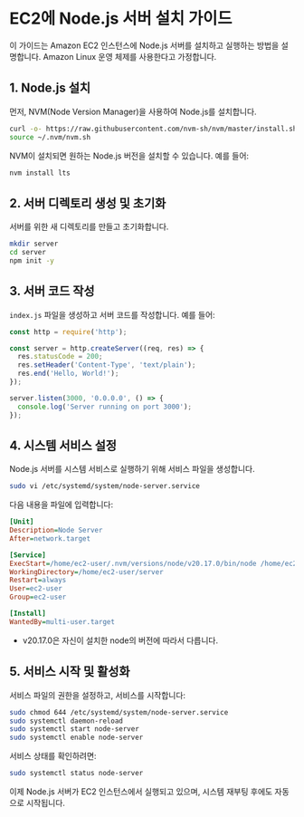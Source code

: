 # EC2에 Node.js 서버 설치 가이드

이 가이드는 Amazon EC2 인스턴스에 Node.js 서버를 설치하고 실행하는 방법을 설명합니다. Amazon Linux 운영 체제를 사용한다고 가정합니다.

## 1. Node.js 설치

먼저, NVM(Node Version Manager)을 사용하여 Node.js를 설치합니다.

```bash
curl -o- https://raw.githubusercontent.com/nvm-sh/nvm/master/install.sh | bash
source ~/.nvm/nvm.sh
```

NVM이 설치되면 원하는 Node.js 버전을 설치할 수 있습니다. 예를 들어:

```bash
nvm install lts
```

## 2. 서버 디렉토리 생성 및 초기화

서버를 위한 새 디렉토리를 만들고 초기화합니다.

```bash
mkdir server
cd server
npm init -y
```

## 3. 서버 코드 작성

`index.js` 파일을 생성하고 서버 코드를 작성합니다. 예를 들어:

```javascript
const http = require('http');

const server = http.createServer((req, res) => {
  res.statusCode = 200;
  res.setHeader('Content-Type', 'text/plain');
  res.end('Hello, World!');
});

server.listen(3000, '0.0.0.0', () => {
  console.log('Server running on port 3000');
});
```

## 4. 시스템 서비스 설정

Node.js 서버를 시스템 서비스로 실행하기 위해 서비스 파일을 생성합니다.

```bash
sudo vi /etc/systemd/system/node-server.service
```

다음 내용을 파일에 입력합니다:

```ini
[Unit]
Description=Node Server
After=network.target

[Service]
ExecStart=/home/ec2-user/.nvm/versions/node/v20.17.0/bin/node /home/ec2-user/server/index.js
WorkingDirectory=/home/ec2-user/server
Restart=always
User=ec2-user
Group=ec2-user

[Install]
WantedBy=multi-user.target
```

* v20.17.0은 자신이 설치한 node의 버전에 따라서 다릅니다.

## 5. 서비스 시작 및 활성화

서비스 파일의 권한을 설정하고, 서비스를 시작합니다:

```bash
sudo chmod 644 /etc/systemd/system/node-server.service
sudo systemctl daemon-reload
sudo systemctl start node-server
sudo systemctl enable node-server
```

서비스 상태를 확인하려면:

```bash
sudo systemctl status node-server
```

이제 Node.js 서버가 EC2 인스턴스에서 실행되고 있으며, 시스템 재부팅 후에도 자동으로 시작됩니다.